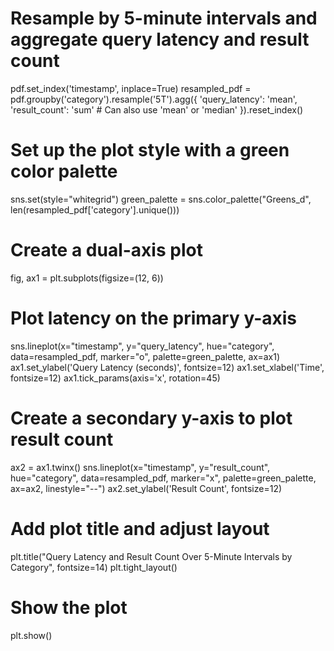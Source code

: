# Resample by 5-minute intervals and aggregate query latency and result count
pdf.set_index('timestamp', inplace=True)
resampled_pdf = pdf.groupby('category').resample('5T').agg({
    'query_latency': 'mean',
    'result_count': 'sum'  # Can also use 'mean' or 'median'
}).reset_index()

# Set up the plot style with a green color palette
sns.set(style="whitegrid")
green_palette = sns.color_palette("Greens_d", len(resampled_pdf['category'].unique()))

# Create a dual-axis plot
fig, ax1 = plt.subplots(figsize=(12, 6))

# Plot latency on the primary y-axis
sns.lineplot(x="timestamp", y="query_latency", hue="category", data=resampled_pdf, marker="o", palette=green_palette, ax=ax1)
ax1.set_ylabel('Query Latency (seconds)', fontsize=12)
ax1.set_xlabel('Time', fontsize=12)
ax1.tick_params(axis='x', rotation=45)

# Create a secondary y-axis to plot result count
ax2 = ax1.twinx()
sns.lineplot(x="timestamp", y="result_count", hue="category", data=resampled_pdf, marker="x", palette=green_palette, ax=ax2, linestyle="--")
ax2.set_ylabel('Result Count', fontsize=12)

# Add plot title and adjust layout
plt.title("Query Latency and Result Count Over 5-Minute Intervals by Category", fontsize=14)
plt.tight_layout()

# Show the plot
plt.show()
